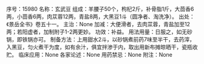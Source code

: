 序号：15980
名称：玄武豆
组成：羊腰子50个，枸杞2斤，补骨脂1斤，大茴香6两，小茴香6两，肉苁蓉12两，青盐8两，大黑豆1斗（圆净者、淘洗净）。
出处：《景岳全书》卷五十一。
主治：None
加减：大便滑者，去肉苁蓉，青盐加至12两；若阳虚者，加制附子1-2两更妙。
功效：补益。
用法用量：日服之，如无砂锅，即铁锅亦可。
制备方法：上用甜水2斗，以砂锅煮前药7味至半干，去药滓，入黑豆，匀火煮干为度，如有余汁，俱宜拌渗于内，取出用新布摊晾晒干，瓷瓶收贮。
临床应用：None
各家论述：None
用药禁忌：None
附注：None
